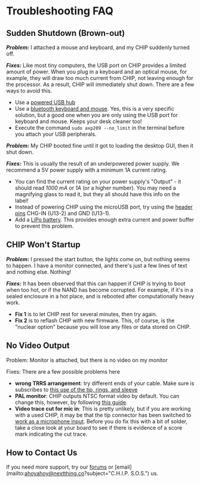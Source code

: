 # Troubleshooting FAQ

## Sudden Shutdown (Brown-out)
***Problem:*** I attached a mouse and keyboard, and my CHIP suddenly turned off.

***Fixes:*** Like most tiny computers, the USB port on CHIP provides a limited amount of power. When you plug in a keyboard and an optical mouse, for example, they will draw too much current from CHIP, not leaving enough for the processor. As a result, CHIP will immediately shut down. There are a few ways to avoid this. 
 - Use a [powered USB hub](powered-usb-hub)
 - Use a [bluetooth keyboard and mouse](bluetooth-keyboard-and-mouse). Yes, this is a very specific solution, but a good one when you are only using the USB port for keyboard and mouse. Keeps your desk cleaner too!
 - Execute the command `sudo axp209 --no_limit` in the terminal before you attach your USB peripherals.

***Problem:*** My CHIP booted fine until it got to loading the desktop GUI, then it shut down.

***Fixes:*** This is usually the result of an underpowered power supply. We recommend a 5V power supply with a minimum 1A current rating. 
- You can find the current rating on your power supply's "Output" - it should read *1000 mA* or *1A* (or a higher number). You may need a magnifying glass to read it, but they all should have this info on the label!
- Instead of powering CHIP using the microUSB port, try using the [header pins](pin-headers) CHG-IN (U13-2) and GND (U13-1). 
- Add a [LiPo battery](power-from-a-battery). This provides enough extra current and power buffer to prevent this problem. 

## CHIP Won't Startup
***Problem:*** I pressed the start button, the lights come on, but nothing seems to happen. I have a monitor connected, and there's just a few lines of text and nothing else. Nothing!

***Fixes:*** It has been observed that this can happen if CHIP is trying to boot when too hot, or if the NAND has become corrupted. For example, if it's in a sealed enclosure in a hot place, and is rebooted after computationally heavy work. 
- **Fix 1** is to let CHIP rest for several minutes, then try again.
- **Fix 2** is to reflash CHIP with new firmware. This, of course, is the "nuclear option" because you will lose any files or data stored on CHIP.

## No Video Output
Problem: Monitor is attached, but there is no video on my monitor

Fixes: There are a few possible problems here
- **wrong TRRS arrangement**: try different ends of your cable. Make sure is subscribes to [this use of the tip, rings, and sleeve](about-the-trrs-connector)
- **PAL monitor**: CHIP outputs NTSC format video by default. You can change this, however, by following [this guide](ntsc-or-pal).
- **Video trace cut for mic in**: This is pretty unlikely, but if you are working with a used CHIP, it may be that the tip connector has been switched to [work as a microphone input](microphone-and-audio-input). Before you do fix this with a bit of solder, take a close look at your board to see if there is evidence of a score mark indicating the cut trace. 

## How to Contact Us
If you need more support, try our [forums](https://bbs.nextthing.co) or 
[email](mailto:ahoyahoy@nextthing.co?subject="C.H.I.P. S.O.S.") us.
